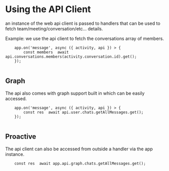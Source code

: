 # Using the API Client


an instance of the web api client is passed to handlers that can be used to fetch team/meeting/conversation/etc... details.

Example: we use the api client to fetch the conversations array of members.

```
    app.on('message', async ({ activity, api }) > {
        const members  await api.conversations.members(activity.conversation.id).get();
    });
    

```
## Graph

The api also comes with graph support built in which can be easily accessed.

```
    app.on('message', async ({ activity, api }) > {
        const res  await api.user.chats.getAllMessages.get();
    });
    

```
## Proactive

The api client can also be accessed from outside a handler via the app instance.

```
    const res  await app.api.graph.chats.getAllMessages.get();
```